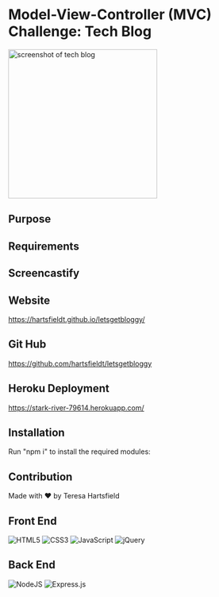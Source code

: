 # Model-View-Controller (MVC) Challenge: Tech Blog

<img src="./assets/img/" alt="screenshot of tech blog" height="300px"/>

## Purpose

## Requirements

## Screencastify

## Website

https://hartsfieldt.github.io/letsgetbloggy/

## Git Hub

https://github.com/hartsfieldt/letsgetbloggy

## Heroku Deployment

https://stark-river-79614.herokuapp.com/

## Installation

Run "npm i" to install the required modules:

## Contribution

Made with ❤️ by Teresa Hartsfield

## Front End

![HTML5](https://img.shields.io/badge/html5-%23E34F26.svg?style=for-the-badge&logo=html5&logoColor=white)
![CSS3](https://img.shields.io/badge/css3-%231572B6.svg?style=for-the-badge&logo=css3&logoColor=white)
![JavaScript](https://img.shields.io/badge/javascript-%23323330.svg?style=for-the-badge&logo=javascript&logoColor=%23F7DF1E)
![jQuery](https://img.shields.io/badge/jquery-%230769AD.svg?style=for-the-badge&logo=jquery&logoColor=white)

## Back End

![NodeJS](https://img.shields.io/badge/node.js-6DA55F?style=for-the-badge&logo=node.js&logoColor=white)
![Express.js](https://img.shields.io/badge/express.js-%23404d59.svg?style=for-the-badge&logo=express&logoColor=%2361DAFB)
